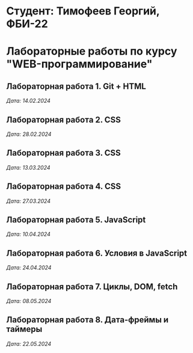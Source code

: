 # Студент: Тимофеев Георгий, ФБИ-22

# Лабораторные работы по курсу "WEB-программирование"

## Лабораторная работа 1. Git + HTML

_Дата: 14.02.2024_

## Лабораторная работа 2. CSS

_Дата: 28.02.2024_

## Лабораторная работа 3. CSS

_Дата: 13.03.2024_

## Лабораторная работа 4. CSS

_Дата: 27.03.2024_

## Лабораторная работа 5. JavaScript

_Дата: 10.04.2024_

## Лабораторная работа 6. Условия в JavaScript

_Дата: 24.04.2024_

## Лабораторная работа 7. Циклы, DOM, fetch

_Дата: 08.05.2024_

## Лабораторная работа 8. Дата-фреймы и таймеры

_Дата: 22.05.2024_
